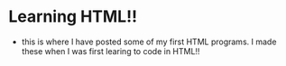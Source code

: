 # Learning HTML!!
 - this is where I have posted some of my first HTML programs. I made these when I was first learing to code in HTML!!
